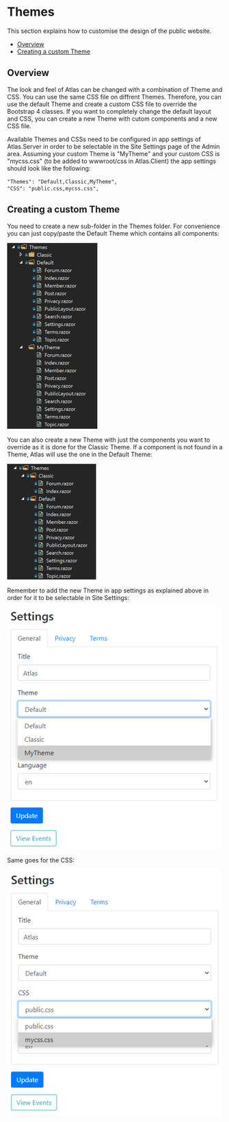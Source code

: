 # Themes

This section explains how to customise the design of the public website.

- [Overview](#overview)
- [Creating a custom Theme](#custom-theme)

<a name="overview"></a>
## Overview

The look and feel of Atlas can be changed with a combination of Theme and CSS.
You can use the same CSS file on diffrent Themes.
Therefore, you can use the default Theme and create a custom CSS file to override the Bootstrap 4 classes.
If you want to completely change the default layout and CSS, you can create a new Theme with cutom components and a new CSS file.

Available Themes and CSSs need to be configured in app settings of Atlas.Server in order to be selectable in the Site Settings page of the Admin area.
Assuming your custom Theme is "MyTheme" and your custom CSS is "mycss.css" (to be added to wwwroot/css in Atlas.Client) the app settings should look like the following:

```
"Themes": "Default,Classic,MyTheme",
"CSS": "public.css,mycss.css",
```

<a name="custom-theme"></a>
## Creating a custom Theme

You need to create a new sub-folder in the Themes folder.
For convenience you can just copy/paste the Default Theme which contains all components:

![MyTheme](assets/img/my-theme.png)

You can also create a new Theme with just the components you want to override as it is done for the Classic Theme.
If a component is not found in a Theme, Atlas will use the one in the Default Theme:

![Classic](assets/img/classic-theme.png)

Remember to add the new Theme in app settings as explained above in order for it to be selectable in Site Settings:

![Site Settings - Theme](assets/img/admin-settings-theme.png)

Same goes for the CSS:

![Site Settings - CSS](assets/img/admin-settings-css.png)
